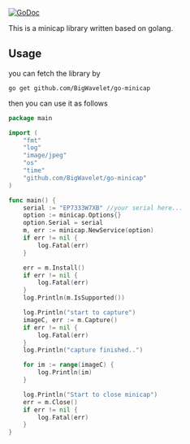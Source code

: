 
[![GoDoc](https://godoc.org/github.com/BigWavelet/go-minicap?status.svg)](https://godoc.org/github.com/BigWavelet/go-minicap)

This is a minicap library written based on golang.



## Usage

you can fetch the library by
```shell
go get github.com/BigWavelet/go-minicap
```
then you can use it as follows

```go
package main

import (
	"fmt"
    "log"
	"image/jpeg"
	"os"
	"time"
    "github.com/BigWavelet/go-minicap"
)

func main() {
	serial := "EP7333W7XB" //your serial here...
	option := minicap.Options{}
	option.Serial = serial
	m, err := minicap.NewService(option)
	if err != nil {
		log.Fatal(err)
	}

	err = m.Install()
	if err != nil {
		log.Fatal(err)
	}
	log.Println(m.IsSupported())

	log.Println("start to capture")
	imageC, err := m.Capture()
	if err != nil {
		log.Fatal(err)
	}
	log.Println("capture finished..")

	for im := range(imageC) {
		log.Println(im)
	}

	log.Println("Start to close minicap")
	err = m.Close()
	if err != nil {
		log.Fatal(err)
	}
}
```